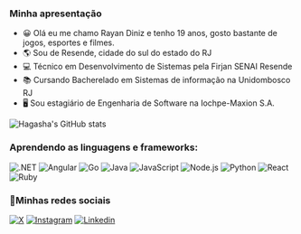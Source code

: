 ### Minha apresentação
- 😀 Olá eu me chamo Rayan Diniz e tenho 19 anos, gosto bastante de jogos, esportes e filmes.
- 🌎 Sou de Resende, cidade do sul do estado do RJ
- 💻 Técnico em Desenvolvimento de Sistemas pela Firjan SENAI Resende
- 📚 Cursando Bacherelado em Sistemas de informação na Unidombosco RJ
- 🖥️ Sou estagiário de Engenharia de Software na Iochpe-Maxion S.A.

![Hagasha's GitHub stats](https://github-readme-stats.vercel.app/api?username=Hagasha&theme=github_dark&show_icons=true)


### Aprendendo as linguagens e frameworks:
![.NET](https://img.shields.io/badge/.NET-5C2D91?style=for-the-badge&logo=.net&logoColor=white) ![Angular](https://img.shields.io/badge/Angular-DD0031?style=for-the-badge&logo=angular&logoColor=white) ![Go](https://img.shields.io/badge/go-%2300ADD8.svg?style=for-the-badge&logo=go&logoColor=white) ![Java](https://img.shields.io/badge/java-%23ED8B00.svg?style=for-the-badge&logo=openjdk&logoColor=white) ![JavaScript](https://img.shields.io/badge/JavaScript-F7DF1E?style=for-the-badge&logo=javascript&logoColor=black) ![Node.js](https://img.shields.io/badge/Node.js-43853D?style=for-the-badge&logo=node.js&logoColor=white) ![Python](https://img.shields.io/badge/Python-14354C?style=for-the-badge&logo=python&logoColor=white) ![React](https://img.shields.io/badge/React-20232A?style=for-the-badge&logo=react&logoColor=61DAFB) ![Ruby](https://img.shields.io/badge/Ruby-CC342D?style=for-the-badge&logo=ruby&logoColor=white)
### 🔗Minhas redes sociais 
[![X](https://img.shields.io/badge/X-%23000000.svg?style=for-the-badge&logo=X&logoColor=white)](https://x.com/Hagasha1)
[![Instagram](https://img.shields.io/badge/Instagram-E4405F?style=for-the-badge&logo=instagram&logoColor=white)](https://instagram.com/rayandiniz1)
[![Linkedin](https://img.shields.io/badge/LinkedIn-0077B5?style=for-the-badge&logo=linkedin&logoColor=white)](https://www.linkedin.com/in/rayandiniz/)
